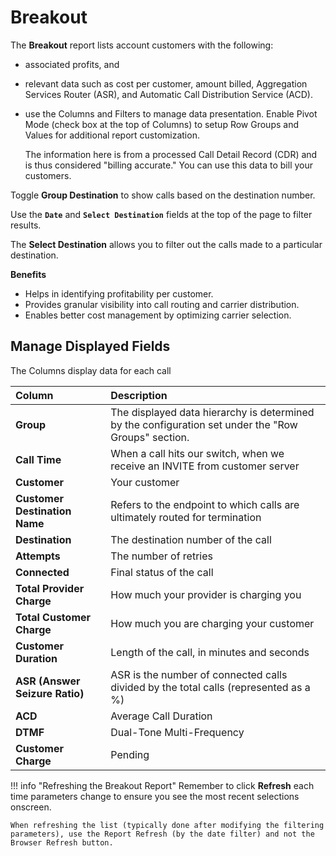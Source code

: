 # Breakout

The **Breakout** report lists account customers with the following:

* associated profits, and
* relevant data such as cost per customer, amount billed, Aggregation Services Router (ASR), and Automatic Call Distribution Service (ACD).
* use the Columns and Filters to manage data presentation.
Enable Pivot Mode (check box at the top of Columns) to setup Row Groups and Values for additional report customization.

    The information here is from a processed Call Detail Record (CDR) and is thus considered "billing accurate." You can use this data to bill your customers.

 Toggle **Group Destination** to show calls based on the destination number.

 Use the **`Date`** and **`Select Destination`** fields at the top of the page to filter results.

 The **Select Destination** allows you to filter out the calls made to a particular destination.

**Benefits**

+ Helps in identifying profitability per customer.
+ Provides granular visibility into call routing and carrier distribution.
+ Enables better cost management by optimizing carrier selection.

## Manage Displayed Fields

The Columns display data for each call

|Column|Description |
|:-----|:-----------|
|**Group**|The displayed data hierarchy is determined by the configuration set under the "Row Groups" section.|
|**Call Time**|When a call hits our switch, when we receive an INVITE from customer server|
|**Customer**|Your customer|
|**Customer Destination Name**|Refers to the endpoint to which calls are ultimately routed for termination|
|**Destination**|The destination number of the call|
|**Attempts**|The number of retries|
|**Connected**|Final status of the call|
|**Total Provider Charge**|How much your provider is charging you|
|**Total Customer Charge**|How much you are charging your customer|
|**Customer Duration**|Length of the call, in minutes and seconds|
|**ASR (Answer Seizure Ratio)**|ASR is the number of connected calls divided by the total calls (represented as a %)|
|**ACD**|Average Call Duration|
|**DTMF**|Dual-Tone Multi-Frequency|
|**Customer Charge**|Pending|

!!! info "Refreshing the Breakout Report"
    Remember to click **Refresh** each time parameters change to ensure you see the most recent selections onscreen.

    When refreshing the list (typically done after modifying the filtering parameters), use the Report Refresh (by the date filter) and not the Browser Refresh button.

